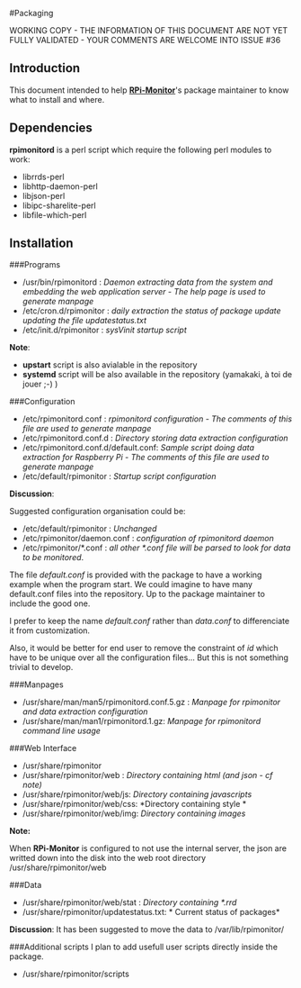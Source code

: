 #Packaging

WORKING COPY - THE INFORMATION OF THIS DOCUMENT ARE NOT YET FULLY VALIDATED - YOUR COMMENTS ARE WELCOME INTO ISSUE #36

## Introduction
This document intended to help [**RPi-Monitor**](http://rpi-experiences.blogspot.fr/)'s package maintainer to know what to install and where.

## Dependencies
**rpimonitord** is a perl script which require the following perl modules to work:

 * librrds-perl
 * libhttp-daemon-perl
 * libjson-perl
 * libipc-sharelite-perl
 * libfile-which-perl

## Installation

###Programs

* /usr/bin/rpimonitord : *Daemon extracting data from the system and embedding the web application server - The help page is used to generate manpage*
* /etc/cron.d/rpimonitor : *daily extraction the status of package update  updating the file updatestatus.txt*
* /etc/init.d/rpimonitor : *sysVinit startup script*

**Note**: 

* **upstart** script is also avialable in the repository
* **systemd** script will be also available in the repository (yamakaki, à toi de jouer ;-) )

###Configuration

* /etc/rpimonitord.conf : *rpimonitord configuration - The comments of this file are used to generate manpage*
* /etc/rpimonitord.conf.d : *Directory storing data extraction configuration*
* /etc/rpimonitord.conf.d/default.conf: *Sample script doing data extraction for Raspberry Pi - The comments of this file are used to generate manpage*
* /etc/default/rpimonitor : *Startup script configuration*

**Discussion**: 

Suggested configuration organisation could be:

* /etc/default/rpimonitor : *Unchanged*
* /etc/rpimonitor/daemon.conf : *configuration of rpimonitord daemon*
* /etc/rpimonitor/\*.conf : *all other \*.conf file will be parsed to look for data to be monitored*. 

The file *default.conf* is provided with the package to have a working example when the program start. 
We could imagine to have many default.conf files into the repository. Up to the package maintainer to include the good one.

I prefer to keep the name *default.conf* rather than *data.conf* to differenciate it from customization.

Also, it would be better for end user to remove the constraint of *id* which have to be unique over all the configuration files... But this is not something trivial to develop.

###Manpages

* /usr/share/man/man5/rpimonitord.conf.5.gz : *Manpage for rpimonitor and data extraction configuration*
* /usr/share/man/man1/rpimonitord.1.gz: *Manpage for rpimonitord command line usage*

###Web Interface

* /usr/share/rpimonitor
* /usr/share/rpimonitor/web : *Directory containing html (and json - cf note)*
* /usr/share/rpimonitor/web/js: *Directory containing javascripts*
* /usr/share/rpimonitor/web/css: *Directory containing style *
* /usr/share/rpimonitor/web/img: *Directory containing images*

**Note:**

When **RPi-Monitor** is configured to not use the internal server, the json are writted down into the disk into the web root directory /usr/share/rpimonitor/web

###Data

* /usr/share/rpimonitor/web/stat : *Directory containing \*.rrd*
* /usr/share/rpimonitor/updatestatus.txt: * Current status of packages*

**Discussion**: 
It has been suggested to move the data to /var/lib/rpimonitor/

###Additional scripts
I plan to add usefull user scripts directly inside the package.

* /usr/share/rpimonitor/scripts

